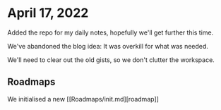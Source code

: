 # April 17, 2022

Added the repo for my daily notes, hopefully we'll get further this time.

We've abandoned the blog idea: It was overkill for what was needed.

We'll need to clear out the old gists, so we don't clutter the workspace.

## Roadmaps

We initialised a new [[Roadmaps/init.md][roadmap]] 
